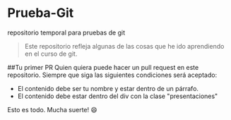 # Prueba-Git
repositorio temporal para pruebas de git
> Este repositorio refleja algunas de las cosas que he ido aprendiendo en el curso de git.

##Tu primer PR
Quien quiera puede hacer un pull request en este repositorio. Siempre que siga las siguientes condiciones será aceptado:
* El contenido debe ser tu nombre y estar dentro de un párrafo.
* El contenido debe estar dentro del div con la clase "presentaciones"

Esto es todo.
Mucha suerte! 😄